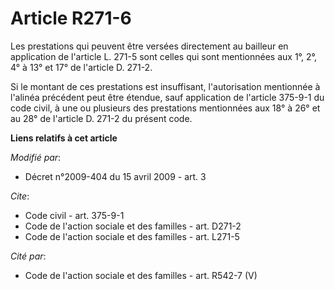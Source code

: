 # Article R271-6

Les prestations qui peuvent être versées directement au bailleur en application de l'article L. 271-5 sont celles qui sont
mentionnées aux 1°, 2°, 4° à 13° et 17° de l'article D. 271-2. 

Si le montant de ces prestations est insuffisant, l'autorisation mentionnée à l'alinéa précédent peut être étendue, sauf
application de l'article 375-9-1 du code civil, à une ou plusieurs des prestations mentionnées aux 18° à 26° et au 28° de
l'article D. 271-2 du présent code.

**Liens relatifs à cet article**

_Modifié par_:

  - Décret n°2009-404 du 15 avril 2009 - art. 3

_Cite_:

  - Code civil - art. 375-9-1
  - Code de l'action sociale et des familles - art. D271-2
  - Code de l'action sociale et des familles - art. L271-5

_Cité par_:

  - Code de l'action sociale et des familles - art. R542-7 (V)

